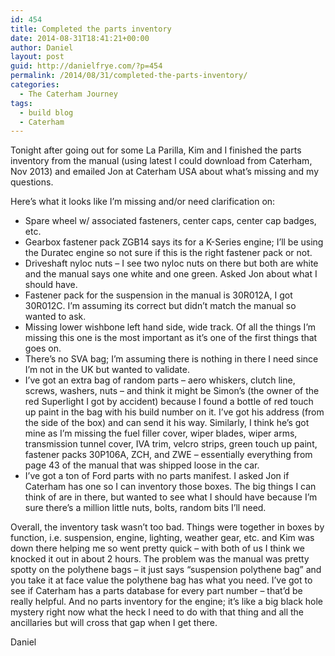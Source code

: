```yaml
---
id: 454
title: Completed the parts inventory
date: 2014-08-31T18:41:21+00:00
author: Daniel
layout: post
guid: http://danielfrye.com/?p=454
permalink: /2014/08/31/completed-the-parts-inventory/
categories:
  - The Caterham Journey
tags:
  - build blog
  - Caterham
---
```

Tonight after going out for some La Parilla, Kim and I finished the parts inventory from the manual (using latest I could download from Caterham, Nov 2013) and emailed Jon at Caterham USA about what&#8217;s missing and my questions.

Here&#8217;s what it looks like I&#8217;m missing and/or need clarification on:

  * Spare wheel w/ associated fasteners, center caps, center cap badges, etc.
  * Gearbox fastener pack ZGB14 says its for a K-Series engine; I&#8217;ll be using the Duratec engine so not sure if this is the right fastener pack or not.
  * Driveshaft nyloc nuts &#8211; I see two nyloc nuts on there but both are white and the manual says one white and one green. Asked Jon about what I should have.
  * Fastener pack for the suspension in the manual is 30R012A, I got 30R012C. I&#8217;m assuming its correct but didn&#8217;t match the manual so wanted to ask.
  * Missing lower wishbone left hand side, wide track. Of all the things I&#8217;m missing this one is the most important as it&#8217;s one of the first things that goes on.
  * There&#8217;s no SVA bag; I&#8217;m assuming there is nothing in there I need since I&#8217;m not in the UK but wanted to validate.
  * I&#8217;ve got an extra bag of random parts &#8211; aero whiskers, clutch line, screws, washers, nuts &#8211; and think it might be Simon&#8217;s (the owner of the red Superlight I got by accident) because I found a bottle of red touch up paint in the bag with his build number on it. I&#8217;ve got his address (from the side of the box) and can send it his way. Similarly, I think he&#8217;s got mine as I&#8217;m missing the fuel filler cover, wiper blades, wiper arms, transmission tunnel cover, IVA trim, velcro strips, green touch up paint, fastener packs 30P106A, ZCH, and ZWE &#8211; essentially everything from page 43 of the manual that was shipped loose in the car.
  * I&#8217;ve got a ton of Ford parts with no parts manifest. I asked Jon if Caterham has one so I can inventory those boxes. The big things I can think of are in there, but wanted to see what I should have because I&#8217;m sure there&#8217;s a million little nuts, bolts, random bits I&#8217;ll need.

Overall, the inventory task wasn&#8217;t too bad. Things were together in boxes by function, i.e. suspension, engine, lighting, weather gear, etc. and Kim was down there helping me so went pretty quick &#8211; with both of us I think we knocked it out in about 2 hours. The problem was the manual was pretty spotty on the polythene bags &#8211; it just says &#8220;suspension polythene bag&#8221; and you take it at face value the polythene bag has what you need. I&#8217;ve got to see if Caterham has a parts database for every part number &#8211; that&#8217;d be really helpful. And no parts inventory for the engine; it&#8217;s like a big black hole mystery right now what the heck I need to do with that thing and all the ancillaries but will cross that gap when I get there.

Daniel